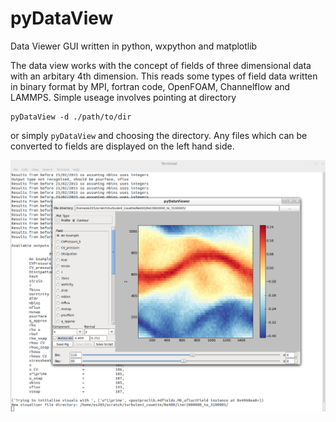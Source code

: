 # pyDataView
Data Viewer GUI written in python, wxpython and matplotlib

The data view works with the concept of fields of three dimensional data with an arbitary 4th dimension.
This reads some types of field data written in binary format by MPI, fortran code, OpenFOAM, Channelflow and LAMMPS.
Simple useage involves pointing at directory 

    pyDataView -d ./path/to/dir
    
or simply `pyDataView` and choosing the directory.
Any files which can be converted to fields are displayed on the left hand side.



![alt tag](https://raw.githubusercontent.com/edwardsmith999/pyDataView/master/pyDataView_screenshot.png)

